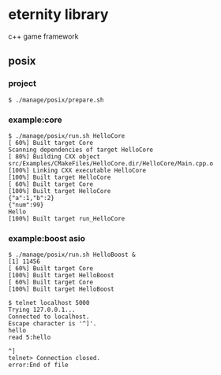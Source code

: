 # eternity library

c++ game framework

## posix

### project

    $ ./manage/posix/prepare.sh 

### example:core

    $ ./manage/posix/run.sh HelloCore
    [ 60%] Built target Core
    Scanning dependencies of target HelloCore
    [ 80%] Building CXX object src/Examples/CMakeFiles/HelloCore.dir/HelloCore/Main.cpp.o
    [100%] Linking CXX executable HelloCore
    [100%] Built target HelloCore
    [ 60%] Built target Core
    [100%] Built target HelloCore
    {"a":1,"b":2}
    {"num":99}
    Hello
    [100%] Built target run_HelloCore

### example:boost asio

    $ ./manage/posix/run.sh HelloBoost &
    [1] 11456
    [ 60%] Built target Core
    [100%] Built target HelloBoost
    [ 60%] Built target Core
    [100%] Built target HelloBoost

    $ telnet localhost 5000
    Trying 127.0.0.1...
    Connected to localhost.
    Escape character is '^]'.
    hello
    read 5:hello

    ^]
    telnet> Connection closed.
    error:End of file
